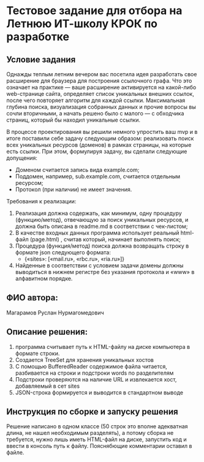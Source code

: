 # Тестовое задание для отбора на Летнюю ИТ-школу КРОК по разработке

## Условие задания
Однажды теплым летним вечером вас посетила идея разработать свое расширение для браузера для построения ссылочного графа. Что это означает на практике — ваше расширение активируется на какой-либо web-странице сайта, определяет список уникальных внешних ссылок, после чего повторяет алгоритм для каждой ссылки. Максимальная глубина поиска, визуализация собранных данных и прочие вопросы вы сочли вторичными, а начать решено было с малого — с обходчика страниц, который бы находил уникальные ссылки.

В процессе проектирования вы решили немного упростить ваш mvp и в итоге поставили себе задачу следующим образом: реализовать поиск всех уникальных ресурсов (доменов) в рамках страницы, на которые есть ссылки. При этом, формулируя задачу, вы сделали следующие допущения:
- Доменом считается запись вида example.com;
- Поддомен, например, sub.example.com,  считается отдельным ресурсом;
- Протокол (при наличии) не имеет значения.

Требования к реализации:
1. Реализация должна содержать, как минимум, одну процедуру (функцию/метод), отвечающую за поиск уникальных ресурсов, и должна быть описана в readme.md в соответствии с чек-листом;
2. В качестве входных данных программа использует реальный html-файл (page.html)	, считав который, начинает выполнять поиск;
3. Процедура (функция/метод) поиска должна возвращать строку в формате json следующего формата:
   - {«sites»: [«mail.ru», «rbc.ru», «ria.ru»]}
4. Найденные в соответствии с условием задачи домены должны выводиться в нижнем регистре без указания протокола и «www» в алфавитном порядке.

## ФИО автора: 
Магарамов Руслан Нурмагомедович

## Описание решения: 
1) программа считывает путь к HTML-файлу на диске компьютера в формате строки. 
2) Создается TreeSet для хранения уникальных хостов 
3) С помощью BufferedReader содержимое файла читается, разбивается на строки и подстроки words по разделителям
4) Подстроки проверяются на наличие URL и извлекается хост, добавляемый в сет sites
5) JSON-строка формируется и выводится в стандартном выводе

## Инструкция по сборке и запуску решения
Решение написано в одном классе (50 строк это вполне адекватная длина, не нашел необходимым разделять), а потому сборка не требуется, нужно лишь иметь HTML-файл на диске, запустить код и ввести в консоль путь к файлу. Пояснябющие комментарии оставил в файле.
